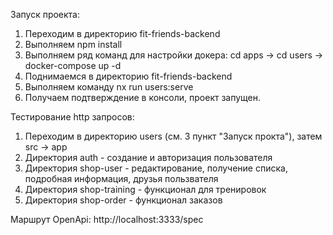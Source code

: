 Запуск проекта:
1. Переходим в директорию fit-friends-backend
2. Выполняем npm install
3. Выполняем ряд команд для настройки докера: cd apps -> cd users -> docker-compose up -d
4. Поднимаемся в директорию fit-friends-backend
5. Выполняем команду nx run users:serve
6. Получаем подтверждение в консоли, проект запущен.

Тестирование http запросов:
1. Переходим в директорию users (см. 3 пункт "Запуск прокта"), затем src -> app
2. Директория auth - создание и авторизация пользователя
3. Директория shop-user - редактирование, получение списка, подробная информация, друзья пользвателя
3. Директория shop-training - функционал для тренировок
4. Директория shop-order - функционал заказов

Маршрут OpenApi: http://localhost:3333/spec